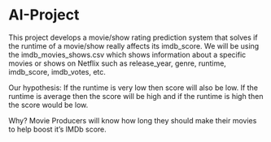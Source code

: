 # AI-Project
This project develops a movie/show rating prediction system that solves if the runtime of a movie/show really affects its imdb_score. 
We will be using the imdb_movies_shows.csv which shows information about a specific movies or shows on Netflix such as release_year, genre, runtime, imdb_score, imdb_votes, etc.

Our hypothesis: If the runtime is very low then score will also be low.  If the runtime is average then the score will be high and if the runtime is high then the score would be low.  

Why? Movie Producers will know how long they should make their movies to help boost it’s IMDb score. 

